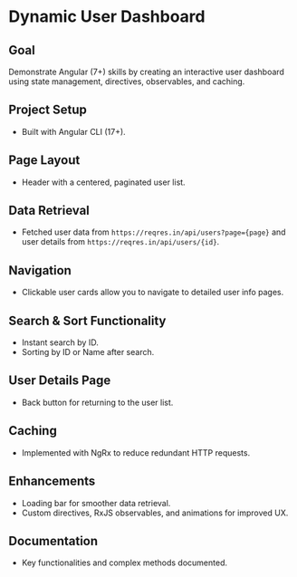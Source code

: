# Dynamic User Dashboard

## Goal
Demonstrate Angular (7+) skills by creating an interactive user dashboard using state management, directives, observables, and caching.

## Project Setup
- Built with Angular CLI (17+).

## Page Layout
- Header with a centered, paginated user list.

## Data Retrieval
- Fetched user data from `https://reqres.in/api/users?page={page}` and user details from `https://reqres.in/api/users/{id}`.

## Navigation
- Clickable user cards allow you to navigate to detailed user info pages.

## Search & Sort Functionality
- Instant search by ID.
- Sorting by ID or Name after search.

## User Details Page
- Back button for returning to the user list.

## Caching
- Implemented with NgRx to reduce redundant HTTP requests.

## Enhancements
- Loading bar for smoother data retrieval.
- Custom directives, RxJS observables, and animations for improved UX.

## Documentation
- Key functionalities and complex methods documented.
